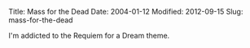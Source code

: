 Title: Mass for the Dead
Date: 2004-01-12
Modified: 2012-09-15
Slug: mass-for-the-dead

I'm addicted to the Requiem for a Dream theme.
